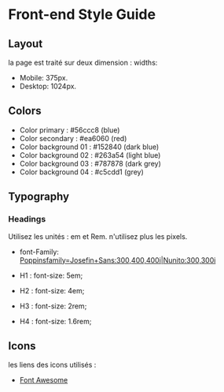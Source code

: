 # Front-end Style Guide
## Layout

la page est traité sur deux dimension :  widths:

- Mobile: 375px.
- Desktop: 1024px.

## Colors

- Color primary : #56ccc8 (blue)
- Color secondary : #ea6060 (red)
- Color background 01 : #152840 (dark blue)
- Color background 02 : #263a54 (light blue)
- Color background 03 : #787878 (dark grey)
- Color background 04 : #c5cdd1 (grey)

## Typography



### Headings

Utilisez les unités : em et Rem. n'utilisez plus les pixels.

- font-Family: [Poppinsfamily=Josefin+Sans:300,400,400i|Nunito:300,300i](https://fonts.googleapis.com/css?family=Josefin+Sans:300,400,400i|Nunito:300,300i)

- H1 : font-size: 5em;

- H2 : font-size: 4em;

- H3 : font-size: 2rem;

- H4 :  font-size: 1.6rem;

## Icons

les liens des icons utilisés :

- [Font Awesome](déjà_installé)